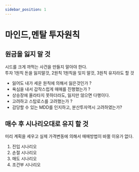 ```yaml
---
sidebar_position: 1
---
```


# 마인드,멘탈 투자원칙


## 원금을 잃지 말 것  

시드를 크게 까먹는 사건을 만들지 말아야 한다.  
투자 1원칙 돈을 잃지말것, 2원칙 1원칙을 잊지 말것, 3원칙 유지라도 할 것

- 잃어도 내가 세운 원칙에 의해서 잃은것인가 ? 
- 욕심을 내서 갑작스럽게 매매를 진행했는가 ? 
- 상승장에 올라타지 못하더라도, 잃지만 않으면 다행이다.  
- 고려하고 스탑로스를 고려했는가 ?  
- 감당할 수 있는 MDD를 인지하고, 분산투자역시 고려하였는가? 

## 매수 후 시나리오대로 유지 할 것  

미리 계획을 세우고 실제 가격변동에 의해서 매매방법이 바뀔 이유가 없다.  

1. 진입 시나리오  
2. 손절 시나리오  
3. 매도 시나리오  
4. 조건부 시나리오  